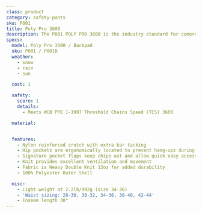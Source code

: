 ```yaml
---
class: product
category: safety-pants
sku: P001
title: Poly Pro 3600
description: The P001 POLY PRO 3600 is the industry standard for comercial and recreational sawyers, and is the favorite amoung consumers. This all season pant is light weight and breathable with excellent range of motion. <p> The P001B Poly Pro Backpad 3600 offers the additional protection of ankle to knee wrapping around the calf.
specs:
  model: Poly Pro 3600 / Backpad
  sku: P001 / P001B
  weather:
    - snow
    - rain
    - sun

  cost: 1

  safety:
    score: 1
    details:
      - Meets WCB PPE 1-1997 Threshold Chains Speed (TCS) 3600

  material:


  features:
    - Nylon reinforced crotch with extra bar tacking
    - Hip pockets are ergonomically located to prevent hang-ups during cutting and bending
    - Signature pocket flaps keep chips out and allow quick easy access
    - Knit provides excellent ventilation and movement
    - Fabric is Heavy Double Knit 13oz for added durability
    - 100% Polyester Outer Shell

  misc:
    - Light weight at 2.2lb/992g (size 34-36)
    - 'Waist sizing: 28-30, 30-32, 34-36, 38-40, 42-44'
    - Inseam length 30"
---
```

